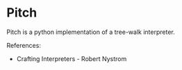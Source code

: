 # Pitch

Pitch is a python implementation of a tree-walk interpreter.

References: 

- Crafting Interpreters - Robert Nystrom
